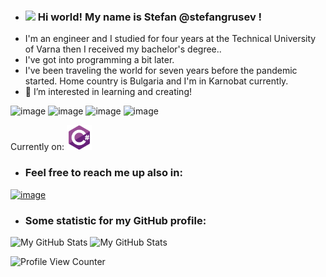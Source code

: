 -  ### <img src="https://media.giphy.com/media/hvRJCLFzcasrR4ia7z/giphy.gif" width="1px"> Hi world! My name is Stefan @stefangrusev ! 
-  I'm an engineer and I studied for four years at the Technical University of Varna then I received my bachelor's degree.. 
-  I've got into programming a bit later. 
-  I've been traveling the world for seven years before the pandemic started. Home country is Bulgaria and I'm in Karnobat currently. 
-  👀 I’m interested in learning and creating!
 
 ![image](https://img.shields.io/badge/Visual_Studio-5C2D91?style=for-the-badge&logo=visual%20studio&logoColor=white)
 ![image](https://img.shields.io/badge/C%23-239120?style=for-the-badge&logo=c-sharp&logoColor=white)
 ![image](https://img.shields.io/badge/.NET-512BD4?style=for-the-badge&logo=dotnet&logoColor=white)
 ![image](https://img.shields.io/badge/GIT-E44C30?style=for-the-badge&logo=git&logoColor=white)
 
 Currently on:
<a href="https://www.w3schools.com/cs/" target="_blank" rel="noreferrer">
      <img src="https://raw.githubusercontent.com/devicons/devicon/master/icons/csharp/csharp-original.svg" alt="csharp" width="40" height="40">
   </a>
 
- ### Feel free to reach me up also in:
<a href="https://www.linkedin.com/in/stefan-rusev-2b657822b/">![image](https://img.shields.io/badge/LinkedIn-0077B5?style=for-the-badge&logo=linkedin&logoColor=white)</a>
 
- ### Some statistic for my GitHub profile:
<p>
<img height="180em" alt="My GitHub Stats" src="https://github-readme-stats.vercel.app/api?username=stefangrusev&show_icons=true&bg_color=00000000&hide_border=true&text_color=3498db&&count_private=true" />

  <img height="180em" alt="My GitHub Stats" src="https://github-readme-stats.vercel.app/api/top-langs/?username=stefangrusev&langs_count=8&layout=compact&hide_border=true&bg_color=00000000&text_color=3498db&&count_private=true&include_all_commits=true" />
</p>
<p></p><p></p>

![Profile View Counter](https://komarev.com/ghpvc/?username=stefangrusev&style=for-the-badge&color=brightgreen)


<!---
stefangrusev/stefangrusev is a ✨ special ✨ repository because its `README.md` (this file) appears on your GitHub profile.
You can click the Preview link to take a look at your changes.
--->
